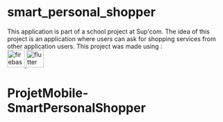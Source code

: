 # smart_personal_shopper
This application is part of a school project at Sup'com. The idea of this project is an application where users can ask for shopping services from other application users.
This project was made using : 
<br>
  <a href="https://firebase.google.com/" target="_blank" rel="noreferrer"> <img src="https://www.vectorlogo.zone/logos/firebase/firebase-icon.svg" alt="firebase" width="40" height="40"/> </a>
   <a href="https://flutter.dev" target="_blank" rel="noreferrer"> <img src="https://www.vectorlogo.zone/logos/flutterio/flutterio-icon.svg" alt="flutter" width="40" height="40"/> </a> 
   
# ProjetMobile-SmartPersonalShopper
